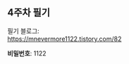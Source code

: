 ## 4주차 필기

<p>
    필기 블로그:<br>
    <a href="https://mnevermore1122.tistory.com/82">
    https://mnevermore1122.tistory.com/82
    </a>
</p>

**비밀번호**: 1122

